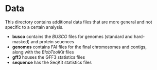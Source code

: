 # Data

This directory contains additional data files that are more general and not specific
to a certain analysis.

- **busco** contains the *BUSCO* files for genomes (standard and hard-masked) and protein seuences
- **genomes** contains FAI files for the final chromosomes and contigs, along with the *BlobToolKit* files
- **gff3** houses the GFF3 statistics files
- **sequence** has the SeqKit statistics files